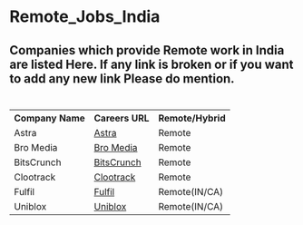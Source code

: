 # Remote_Jobs_India

<!DOCTYPE html>
<html>
<head>
</head>
<body>

<h2>
Companies which provide Remote work in India are listed Here. If any link is broken or if you want to add any new link Please do mention.
<br/>
<br/>
</h2>
<table>
<tr>
<th>Company Name</th>
<th>Careers URL</th>
<th>Remote/Hybrid</th>
</tr>
<td>Astra</td>
<td><a href = "https://www.getastra.com/team-and-culture">Astra</a></td>
<td>Remote</td>
</tr>
<tr>
<td>Bro Media</td>
<td><a href = "https://www.bro-media.net/">Bro Media</a></td>
<td>Remote</td>
</tr>
<tr>
<td>BitsCrunch</td>
<td><a href = "https://bitscrunch.com/careers">BitsCrunch</a></td>
<td>Remote</td>
</tr>
<tr>
<td>Clootrack</td>
<td><a href = "https://www.clootrack.com/careers">Clootrack</a></td>
<td>Remote</td>
</tr>
<tr>
<td>Fulfil</td>
<td><a href = "https://jobs.fulfil.io/">Fulfil</a></td>
<td>Remote(IN/CA)</td>
</tr>
<tr>
<td>Uniblox</td>
<td><a href = "https://wellfound.com/company/uniblox/jobs">Uniblox</a></td>
<td>Remote(IN/CA)</td>
</tr>
</table>
</body>
</html>